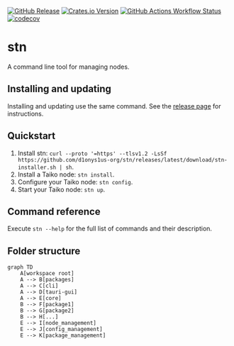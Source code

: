 [![GitHub Release](https://img.shields.io/github/v/release/d1onys1us-org/stn?logo=github)](https://github.com/d1onys1us-org/stn/releases)
[![Crates.io Version](https://img.shields.io/crates/v/stn?logo=rust)](https://crates.io/crates/stn)
[![GitHub Actions Workflow Status](https://img.shields.io/github/actions/workflow/status/d1onys1us-org/stn/ci.yml?branch=main&logo=GitHub%20Actions&label=ci)](https://github.com/d1onys1us-org/stn/actions/workflows/ci.yml?query=branch:main)
[![codecov](https://codecov.io/gh/d1onys1us-org/stn/graph/badge.svg?token=TJAUBD8RPT)](https://codecov.io/gh/d1onys1us-org/stn)

# stn

A command line tool for managing nodes.

## Installing and updating

Installing and updating use the same command. See the [release page](https://github.com/d1onys1us-org/stn/releases) for instructions.

## Quickstart

1. Install stn: `curl --proto '=https' --tlsv1.2 -LsSf https://github.com/d1onys1us-org/stn/releases/latest/download/stn-installer.sh | sh`.
2. Install a Taiko node: `stn install`.
3. Configure your Taiko node: `stn config`.
4. Start your Taiko node: `stn up`.

## Command reference

Execute `stn --help` for the full list of commands and their description.

## Folder structure

```mermaid
graph TD
    A[workspace root]
    A --> B[packages]
    A --> C[cli]
    A --> D[tauri-gui]
    A --> E[core]
    B --> F[package1]
    B --> G[package2]
    B --> H[...]
    E --> I[node_management]
    E --> J[config_management]
    E --> K[package_management]
```

